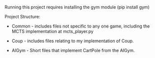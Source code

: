 Running this project requires installing the gym module (pip install gym)

Project Structure:

- Common - includes files not specific to any one game, including the MCTS implementation at mcts_player.py

- Coup - includes files relating to my implementation of Coup.

- AIGym - Short files that implement CartPole from the AIGym.
